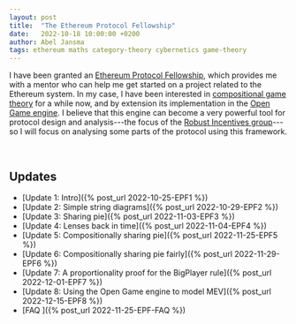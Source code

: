```yaml
---
layout: post
title:  "The Ethereum Protocol Fellowship"
date:   2022-10-18 10:00:00 +0200
author: Abel Jansma
tags: ethereum maths category-theory cybernetics game-theory
---
```


I have been granted an [Ethereum Protocol Fellowship](https://blog.ethereum.org/2022/09/01/ethereum-protocol-fellowship-third), which provides me with a mentor who can help me get started on a project related to the Ethereum system. In my case, I have been interested in [compositional game theory](https://arxiv.org/abs/1603.04641) for a while now, and by extension its implementation in the [Open Game engine](https://github.com/jules-hedges/open-games-hs). I believe that this engine can become a very powerful tool for protocol design and analysis---the focus of the [Robust Incentives group](https://ethereum.github.io/rig/)---so I will focus on analysing some parts of the protocol using this framework. 

<br>

## Updates

- [Update 1: Intro]({% post_url 2022-10-25-EPF1 %})
- [Update 2: Simple string diagrams]({% post_url 2022-10-29-EPF2 %})
- [Update 3: Sharing pie]({% post_url 2022-11-03-EPF3 %})
- [Update 4: Lenses back in time]({% post_url 2022-11-04-EPF4 %})
- [Update 5: Compositionally sharing pie]({% post_url 2022-11-25-EPF5 %})
- [Update 6: Compositionally sharing pie fairly]({% post_url 2022-11-29-EPF6 %})
- [Update 7: A proportionality proof for the BigPlayer rule]({% post_url 2022-12-01-EPF7 %}) 
- [Update 8: Using the Open Game engine to model MEV]({% post_url 2022-12-15-EPF8 %}) 
- [FAQ ]({% post_url 2022-11-25-EPF-FAQ %})